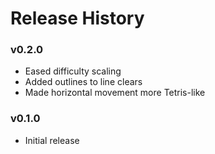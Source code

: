 # Release History

### v0.2.0 
* Eased difficulty scaling
* Added outlines to line clears
* Made horizontal movement more Tetris-like

### v0.1.0 
* Initial release
